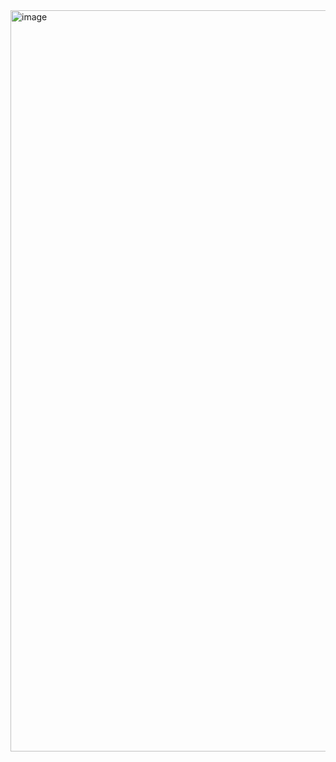 <img width="1076" height="1186" alt="image" src="https://github.com/user-attachments/assets/d4c33bae-3556-41e2-80b0-b771f35ffd09" />

